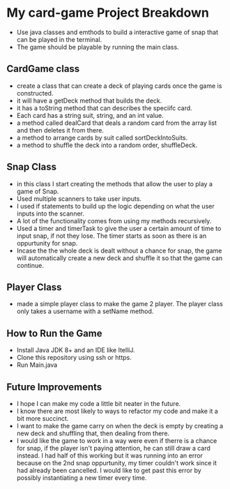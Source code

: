 # My card-game Project Breakdown

- Use java classes and emthods to build a interactive game of snap that can be played in the terminal.
- The game should be playable by running the main class.


## CardGame class

- create a class that can create a deck of playing cards once the game is constructed.
- it will have a getDeck method that builds the deck.
- it has a toString method that can describes the speciifc card.
- Each card has a string suit, string, and an int value.
- a method called dealCard that deals a random card from the array list and then deletes it from there.
- a method to arrange cards by suit called sortDeckIntoSuits.
- a method to shuffle the deck into a random order, shuffleDeck.

## Snap Class

- in this class I start creating the methods that allow the user to play a game of Snap.
- Used multiple scanners to take user inputs.
- I used if statements to build up the logic depending on what the user inputs into the scanner.
- A lot of the functionality comes from using my methods recursively.
- Used a timer and timerTask to give the user a certain amount of time to input snap, if not they lose. The timer starts as soon as there is an oppurtunity for snap.
- Incase the the whole deck is dealt without a chance for snap, the game will automatically create a new deck and shuffle it so that the game can continue.

## Player Class

- made a simple player class to make the game 2 player. The player class only takes a username with a setName method.

## How to Run the Game

- Install Java JDK 8+ and an IDE like ItelliJ.
- Clone this repository using ssh or https.
- Run Main.java

## Future Improvements

- I hope I can make my code a little bit neater in the future.
- I know there are most likely to ways to refactor my code and make it a bit more succinct.
- I want to make the game carry on when the deck is empty by creating a new deck and shuffling that, then dealing from there.
- I would like the game to work in a way were even if therre is a chance for snap, if the  player isn't paying attention, he can still draw a card instead. I had half of this working but it was running into an error because on the 2nd snap oppurtunity, my timer couldn't work since it had already been cancelled. I would like to get past this error by possibly instantiating a new timer every time.
